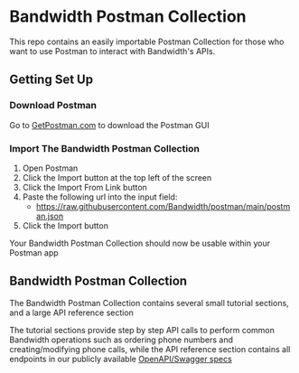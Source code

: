 # Bandwidth Postman Collection

This repo contains an easily importable Postman Collection for those who want to use Postman to interact with Bandwidth's APIs.

## Getting Set Up

### Download Postman

Go to [GetPostman.com](https://www.getpostman.com/) to download the Postman GUI

### Import The Bandwidth Postman Collection

1. Open Postman
2. Click the Import button at the top left of the screen
3. Click the Import From Link button
4. Paste the following url into the input field:
    * https://raw.githubusercontent.com/Bandwidth/postman/main/postman.json
5. Click the Import button

Your Bandwidth Postman Collection should now be usable within your Postman app

## Bandwidth Postman Collection

The Bandwidth Postman Collection contains several small tutorial sections, and a large API reference section

The tutorial sections provide step by step API calls to perform common Bandwidth operations such as ordering phone numbers and creating/modifying phone calls, while the API reference section contains all endpoints in our publicly available [OpenAPI/Swagger specs](https://github.com/Bandwidth/examples/tree/master/public-specs)
